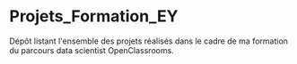 # Projets_Formation_EY
Dépôt listant l'ensemble des projets réalisés dans le cadre de ma formation du parcours data scientist OpenClassrooms.
